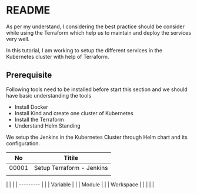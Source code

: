 # README
As per my understand, I considering the best practice should be consider while using the Terraform which help us to maintain and deploy the services very well.

In this tutorial, I am working to setup the different services in the Kubernetes cluster with help of Terraform. 


## Prerequisite

Following tools need to be installed before start this section and we should have basic understanding the tools


- Install Docker
- Install Kind and create one cluster of Kubernetes
- Install the Terraform
- Understand Helm Standing

We setup the Jenkins in the Kubernetes Cluster through Helm chart and its configuration.

| No    | Titile                    |
| ----- | ------------------------- |
| 00001 | Setup Terraform - Jenkins |
|       |                           |



|           |  |
| --------- |  |
| Variable  |  |
| Module    |  |
| Workspace |  |
|           |  |


